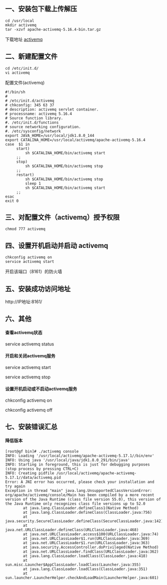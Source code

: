 ## 一、安装包下载上传解压

```shell
cd /usr/local
mkdir activemq
tar -xzvf apache-activemq-5.16.4-bin.tar.gz
```

下载地址 [activemq](http://archive.apache.org/dist/activemq/5.17.1/)

## 二、新建配置文件

```shell
cd /etc/init.d/
vi activemq
```

配置文件(activemq)

```shell
#!/bin/sh
#
# /etc/init.d/activemq
# chkconfig: 345 63 37
# description: activemq servlet container.
# processname: activemq 5.16.4
# Source function library.
#. /etc/init.d/functions
# source networking configuration.
#. /etc/sysconfig/network
export JAVA_HOME=/usr/local/jdk1.8.0_144
export CATALINA_HOME=/usr/local/activemq/apache-activemq-5.16.4
case  $1 in
     start)
         sh $CATALINA_HOME/bin/activemq start
     ;;
     stop)
         sh $CATALINA_HOME/bin/activemq stop
     ;;
     restart)
         sh $CATALINA_HOME/bin/activemq stop
         sleep 1
         sh $CATALINA_HOME/bin/activemq start
     ;;
esac
exit 0
```

## 三、对配置文件（activemq）授予权限

```shell
chmod 777 activemq
```

## 四、设置开机启动并启动 activemq

```shell
chkconfig activemq on
service activemq start
```

开启该端口（8161）的防火墙

## 五、安装成功访问地址

http://IP地址:8161/

## 六、其他

#### 查看activemq状态

service activemq status

#### 开启和关闭activemq服务

service activemq start

service activemq stop

#### 设置开机启动或不启动activemq服务

chkconfig activemq on

chkconfig activemq off

## 七、安装错误汇总
#### 降低版本
```shell
[root@gf bin]# ./activemq console
INFO: Loading '/usr/local/activemq/apache-activemq-5.17.1//bin/env'
INFO: Using java '/usr/local/java/jdk1.8.0_291/bin/java'
INFO: Starting in foreground, this is just for debugging purposes (stop process by pressing CTRL+C)
INFO: Creating pidfile /usr/local/activemq/apache-activemq-5.17.1//data/activemq.pid
Error: A JNI error has occurred, please check your installation and try again
Exception in thread "main" java.lang.UnsupportedClassVersionError: org/apache/activemq/console/Main has been compiled by a more recent version of the Java Runtime (class file version 55.0), this version of the Java Runtime only recognizes class file versions up to 52.0
        at java.lang.ClassLoader.defineClass1(Native Method)
        at java.lang.ClassLoader.defineClass(ClassLoader.java:756)
        at java.security.SecureClassLoader.defineClass(SecureClassLoader.java:142)
        at java.net.URLClassLoader.defineClass(URLClassLoader.java:468)
        at java.net.URLClassLoader.access$100(URLClassLoader.java:74)
        at java.net.URLClassLoader$1.run(URLClassLoader.java:369)
        at java.net.URLClassLoader$1.run(URLClassLoader.java:363)
        at java.security.AccessController.doPrivileged(Native Method)
        at java.net.URLClassLoader.findClass(URLClassLoader.java:362)
        at java.lang.ClassLoader.loadClass(ClassLoader.java:418)
        at sun.misc.Launcher$AppClassLoader.loadClass(Launcher.java:355)
        at java.lang.ClassLoader.loadClass(ClassLoader.java:351)
        at sun.launcher.LauncherHelper.checkAndLoadMain(LauncherHelper.java:601)
```



